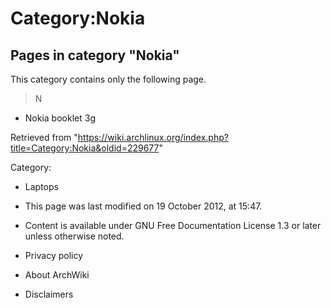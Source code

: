 Category:Nokia
==============

Pages in category "Nokia"
-------------------------

This category contains only the following page.

> N

-   Nokia booklet 3g

Retrieved from
"https://wiki.archlinux.org/index.php?title=Category:Nokia&oldid=229677"

Category:

-   Laptops

-   This page was last modified on 19 October 2012, at 15:47.
-   Content is available under GNU Free Documentation License 1.3 or
    later unless otherwise noted.
-   Privacy policy
-   About ArchWiki
-   Disclaimers

